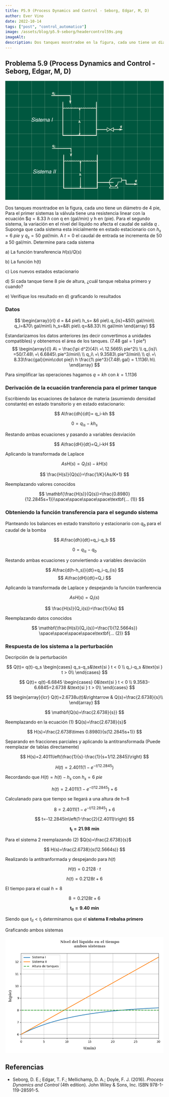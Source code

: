 ```yaml
---
title: P5.9 (Process Dynamics and Control - Seborg, Edgar, M, D)
author: Ever Vino
date: 2022-10-14
tags: ["post", "control_automatico"]
image: /assets/blog/p5.9-seborg/headercontrol59s.png
imageAlt: 
description: Dos tanques mosntradoe en la figura, cada uno tiene un diámetro de 4 pie, Para el primer sistemas la válvula tiene una resistencia linear con la ecuación q = 8.33 h con q en (gal/min) y h en (pie). Para el segundo sistema, la variación en el nivel del líquido no afecta el caudal de salida q. Suponga que cada sistema esta inicialmente en estado estacionario con h_s = 6 pie y q_s = 50 gal/min. A t=0 el caudal de entrada se incrementa de 50 a 50 gal/min ...
---
```


## Problema 5.9 (Process Dynamics and Control - Seborg, Edgar, M, D)

![diagrama p5.9](../../assets/blog/p5.9-seborg/headercontrol59s.png)

Dos tanques mosntradoe en la figura, cada uno tiene un diámetro de 4 pie, Para el primer sistemas la válvula tiene una resistencia linear con la ecuación $$q = 8.33\  h$ con q en (gal/min) y h en (pie). Para el segundo sistema, la variación en el nivel del líquido no afecta el caudal de salida $q$ . Suponga que cada sistema esta inicialmente en estado estacionario con $h_s = 6\ pie$ y $q_s = 50\ gal/min$. A $t=0$ el caudal de entrada se incrementa de 50 a 50 gal/min.
Determine para cada sistema

a) La función transferencia $H(s)/Q(s)$

b) La función h(t)

c) Los nuevos estados estacionario

d) Si cada tanque tiene 8 pie de altura, ¿cuál tanque rebalsa primero y cuando?

e) Verifique los resultado en d) graficando lo resultados

### Datos

$$
\begin{array}{rl}
d = &4 pie\\
h_s= &6 pie\\
q_{is}=&50\ gal/min\\
q_i=&70\ gal/min\\
h_s=&8\ pie\\
q=&8.33\ h\ gal/min
\end{array}
$$

Estandarizamos los datos anteriores (es decir convertimos a unidades compatibles) y obtenemos el área de los tanques.
(7.48 gal = 1 pie³)
$$
\begin{array}{l}
A\ = \frac{\pi d^2}{4}\ =\ 12.5665\ pie^2\\
\\
q_{is}\ =50/7.48\ =\ 6.6845\ pie^3/min\\
\\
q_i\ =\ 9.3583\ pie^3/min\\
\\
q\ =\ 8.33\frac{gal}{min\cdot pie}\ h \frac{1\ pie^3}{7.48\ gal} = 1.1136\ h\\
\end{array}
$$

Para simplificar las operaciones hagamos $q=kh$ con $k=1.1136$

### Derivación de la ecuación tranferencia para el primer tanque

Escribiendo las ecuaciones de balance de materia (asumiendo densidad constante) en estado transitorio y en estado estacionario:

$$
A\frac{dh}{dt}= q_i-kh
$$

$$
0=q_{is}-kh_s
$$

Restando ambas ecuaciones y pasando a variables desviación

$$
A\frac{dH}{dt}=Q_i-kH
$$

Aplicando la transformada de Laplace

$$
AsH(s)=Q_i(s)-kH(s)
$$

$$
\frac{H(s)}{Q(s)}=\frac{1/K}{As/K+1}
$$

Reemplazando valores conocidos

$$
\mathbf{\frac{H(s)}{Q(s)}=\frac{0.8980}{12.2845s+1}}\space\space\space\space\textbf{... (1)}
$$

### Obteniendo la función transferencia para el segundo sistema

Planteando los balances en estado transitorio y estacionario con $q_b$ para el caudal de la bomba

$$
A\frac{dh}{dt}=q_i-q_b
$$

$$
0=q_{is}-q_b
$$

Restando ambas ecuaciones y conviertiendo a variables desviación

$$
A\frac{d(h-h_s)}{dt}=q_i-q_{is}
$$
$$
A\frac{dH}{dt}=Q_i
$$

Aplicando la transformada de Laplace y despejando la función tranferencia

$$
AsH(s)=Q_i(s)
$$

$$
\frac{H(s)}{Q_i(s)}=\frac{1}{As}
$$

Reemplazando datos conocidos

$$
\mathbf{\frac{H(s)}{Q_i(s)}=\frac{1}{12.5664s}} \space\space\space\space\textbf{... (2)}
$$

### Respuesta de los sistema a la perturbación

Decripción de la perturbación

$$
Q(t)= q(t)-q_s
\begin{cases}
   q_s-q_s&\text{si } t < 0 \\
   q_i-q_s &\text{si } t > 0\\
\end{cases}
$$

$$
Q(t)= q(t)-6.6845
\begin{cases}
   0&\text{si } t < 0 \\
   9.3583-6.6845=2.6738 &\text{si } t > 0\\
\end{cases}
$$

$$
\begin{array}{lcr}
Q(t)=2.6738u(t)&\rightarrow & Q(s)=\frac{2.6738}{s}\\
\end{array}
$$

$$
\mathbf{Q(s)=\frac{2.6738}{s}}
$$

Reemplazando en la ecuación (1) $Q(s)=\frac{2.6738}{s}$

$$
H(s)=\frac{2.6738\times 0.8980}{s(12.2845s+1)}
$$

Separando en fracciones parciales y aplicando la antitransformada (Puede reemplazar de tablas directamente)

$$
H(s)=2.4011\left(\frac{1}{s}-\frac{1}{s+1/12.2845}\right)
$$

$$
H(t)=2.4011(1-e^{-t/12.2845})
$$

Recordando que $H(t)=h(t)-h_s$ con $h_s=6\ pie$

$$
h(t)=2.4011(1-e^{-t/12.2845})+6
$$

Calculanado para que tiempo se llegará a una altura de h=8

$$
8=2.4011(1-e^{-t/12.2845})+6
$$

$$
t=-12.2845ln\left(1-\frac{2}{2.4011}\right)
$$

$$
\mathbf{t_I=21.98\ min}
$$

Para el sistema 2 reemplazando (2)  $Q(s)=\frac{2.6738}{s}$

$$
H(s)=\frac{2.6738}{s(12.5664s)}
$$

Realizando la antitranformada y despejando para $h(t)$

$$
H(t)=0.2128\cdot t
$$

$$
h(t)=0.2128t+6
$$

El tiempo para el cual $h = 8$

$$
8=0.2128t+6
$$

$$
\mathbf{t_{II}=9.40\ min}
$$

Siendo que $t_{II}<t_I$ determinamos que el **sistema II rebalsa primero**

Graficando ambos sistemas

![Altura de líquidos de ambos sitemas](../../assets/blog/p5.9-seborg/p59sr.png)

## Referencias

* Seborg, D. E.; Edgar, T. F.; Mellichamp, D. A.; Doyle, F. J. (2016). _Process Dynamics and Control_ (4th edition). John Wiley & Sons, Inc. ISBN 978-1-119-28591-5.
